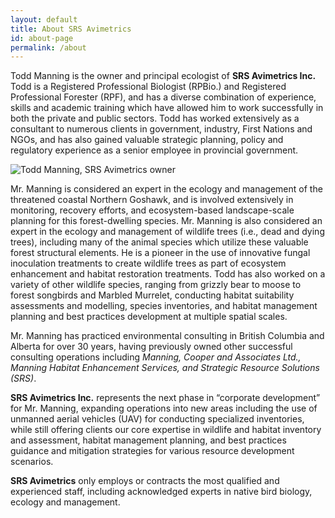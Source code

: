 ```yaml
---
layout: default
title: About SRS Avimetrics
id: about-page
permalink: /about
---
```


Todd Manning is the owner and principal ecologist of **SRS Avimetrics Inc.** Todd is a Registered Professional Biologist (RPBio.) and Registered Professional Forester (RPF), and has a diverse combination of experience, skills and academic training which have allowed him to work successfully in both the private and public sectors. Todd has worked extensively as a consultant to numerous clients in government, industry, First Nations and NGOs, and has also gained valuable strategic planning, policy and regulatory experience as a senior employee in provincial government.

<span class="float-right">![Todd Manning, SRS Avimetrics owner]({{site.baseurl}}/assets/img/about/TManning_Photo2016.JPG "Todd Manning, SRS Avimetrics owner")</span>

Mr. Manning is considered an expert in the ecology and management of the threatened coastal Northern Goshawk, and is involved extensively in monitoring, recovery efforts, and ecosystem-based landscape-scale planning for this forest-dwelling species. Mr. Manning is also considered an expert in the ecology and management of wildlife trees (i.e., dead and dying trees), including many of the animal species which utilize these valuable forest structural elements. He is a pioneer in the use of innovative fungal inoculation treatments to create wildlife trees as part of ecosystem enhancement and habitat restoration treatments. Todd has also worked on a variety of other wildlife species, ranging from grizzly bear to moose to forest songbirds and Marbled Murrelet, conducting habitat suitability assessments and modelling, species inventories, and habitat management planning and best practices development at multiple spatial scales.

Mr. Manning has practiced environmental consulting in British Columbia and Alberta for over 30 years, having previously owned other successful consulting operations including *Manning, Cooper and Associates Ltd., Manning Habitat Enhancement Services, and Strategic Resource Solutions (SRS)*.

**SRS Avimetrics Inc.** represents the next phase in “corporate development” for Mr. Manning, expanding operations into new areas including the use of unmanned aerial vehicles (UAV) for conducting specialized inventories, while still offering clients our core expertise in wildlife and habitat inventory and assessment, habitat management planning, and best practices guidance and mitigation strategies for various resource development scenarios.

**SRS Avimetrics** only employs or contracts the most qualified and experienced staff, including acknowledged experts in native bird biology, ecology and management.